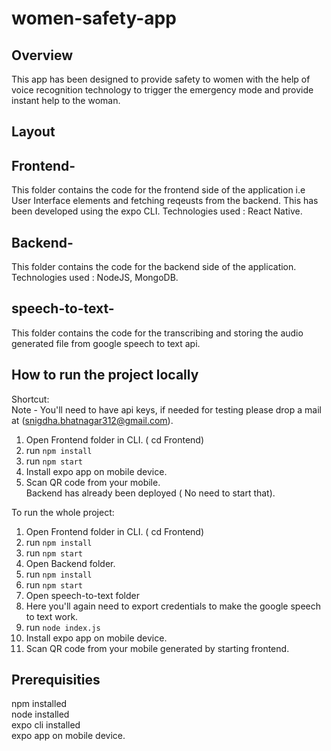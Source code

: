 # women-safety-app

## **Overview**

This app has been designed to provide safety to women with the help of voice recognition technology to trigger the emergency mode and provide instant help to the woman.


## **Layout**

## Frontend-

This folder contains the code for the frontend side of the application i.e User Interface elements and fetching reqeusts from the backend.
This has been developed using the expo CLI.
Technologies used : React Native.

## Backend-

This folder contains the code for the backend side of the application. Technologies used : NodeJS, MongoDB.

## speech-to-text-

This folder contains the code for the transcribing and storing the audio generated file from google speech to text api.
 
## How to run the project locally     
   
Shortcut:    
Note - You'll need to have api keys, if needed for testing please drop a mail at (snigdha.bhatnagar312@gmail.com).   
1. Open Frontend folder in CLI. ( cd Frontend)
2. run ```npm install```
3. run ```npm start```
4. Install expo app on mobile device.
5. Scan QR code from your mobile.        
Backend has already been deployed ( No need to start that). 

To run the whole project:           
1. Open Frontend folder in CLI. ( cd Frontend)
2. run ```npm install```
3. run ```npm start```
4. Open Backend folder.
5. run ```npm install```
6. run ```npm start```
7. Open speech-to-text folder
8. Here you'll again need to export credentials to make the google speech to text work.
9. run ```node index.js```   
10. Install expo app on mobile device.
11. Scan QR code from your mobile generated by starting frontend.

## Prerequisities

npm installed    
node installed     
expo cli installed    
expo app on mobile device.
